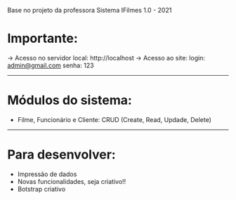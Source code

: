 Base no projeto da professora Sistema IFilmes 1.0 - 2021


# Importante:
-> Acesso no servidor local: http://localhost 
-> Acesso ao site:
login: admin@gmail.com
senha: 123

---
# Módulos do sistema:

- Filme, Funcionário e Cliente: CRUD (Create, Read, Updade, Delete)

---
# Para desenvolver:

- Impressão de dados
- Novas funcionalidades, seja criativo!!
- Botstrap criativo

